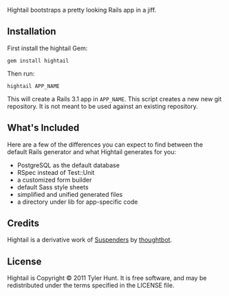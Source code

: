 Hightail bootstraps a pretty looking Rails app in a jiff.


## Installation

First install the hightail Gem:

    gem install hightail

Then run:

    hightail APP_NAME

This will create a Rails 3.1 app in `APP_NAME`. This script creates a new
new git repository. It is not meant to be used against an existing repository.


## What's Included

Here are a few of the differences you can expect to find between the default
Rails generator and what Hightail generates for you:

  * PostgreSQL as the default database
  * RSpec instead of Test::Unit
  * a customized form builder
  * default Sass style sheets
  * simplified and unified generated files
  * a directory under lib for app-specific code


## Credits

Hightail is a derivative work of [Suspenders][] by [thoughtbot][].

  [suspenders]: https://github.com/thoughtbot/suspenders
  [thoughtbot]: http://thoughtbot.com/


## License

Hightail is Copyright © 2011 Tyler Hunt. It is free software, and may be
redistributed under the terms specified in the LICENSE file.
